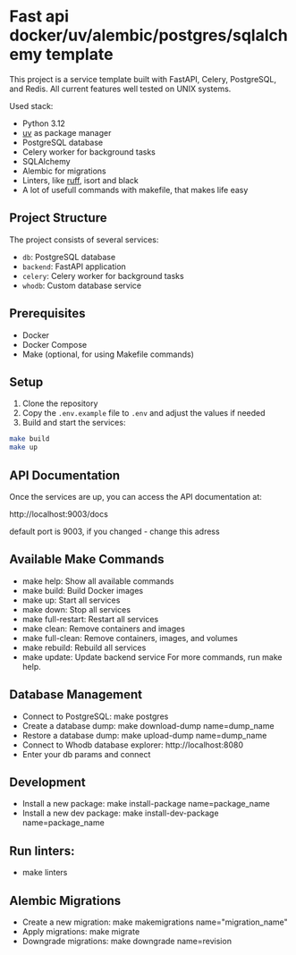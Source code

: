 # Fast api docker/uv/alembic/postgres/sqlalchemy template

This project is a service template built with FastAPI, Celery, PostgreSQL, and Redis.
All current features well tested on UNIX systems.

Used stack:

- Python 3.12
- [uv](https://docs.astral.sh/uv/) as package manager
- PostgreSQL database
- Celery worker for background tasks
- SQLAlchemy
- Alembic for migrations
- Linters, like [ruff](https://docs.astral.sh/ruff/), isort and black
- A lot of usefull commands with makefile, that makes life easy

## Project Structure

The project consists of several services:

- `db`: PostgreSQL database
- `backend`: FastAPI application
- `celery`: Celery worker for background tasks
- `whodb`: Custom database service

## Prerequisites

- Docker
- Docker Compose
- Make (optional, for using Makefile commands)

## Setup

1. Clone the repository
2. Copy the `.env.example` file to `.env` and adjust the values if needed
3. Build and start the services:

```bash
make build
make up
```

## API Documentation

Once the services are up, you can access the API documentation at:

http://localhost:9003/docs

default port is 9003, if you changed - change this adress

## Available Make Commands

- make help: Show all available commands
- make build: Build Docker images
- make up: Start all services
- make down: Stop all services
- make full-restart: Restart all services
- make clean: Remove containers and images
- make full-clean: Remove containers, images, and volumes
- make rebuild: Rebuild all services
- make update: Update backend service
  For more commands, run make help.

## Database Management

- Connect to PostgreSQL: make postgres
- Create a database dump: make download-dump name=dump_name
- Restore a database dump: make upload-dump name=dump_name
- Connect to Whodb database explorer: http://localhost:8080
- Enter your db params and connect

## Development

- Install a new package: make install-package name=package_name
- Install a new dev package: make install-dev-package name=package_name

## Run linters:

- make linters

## Alembic Migrations

- Create a new migration: make makemigrations name="migration_name"
- Apply migrations: make migrate
- Downgrade migrations: make downgrade name=revision
